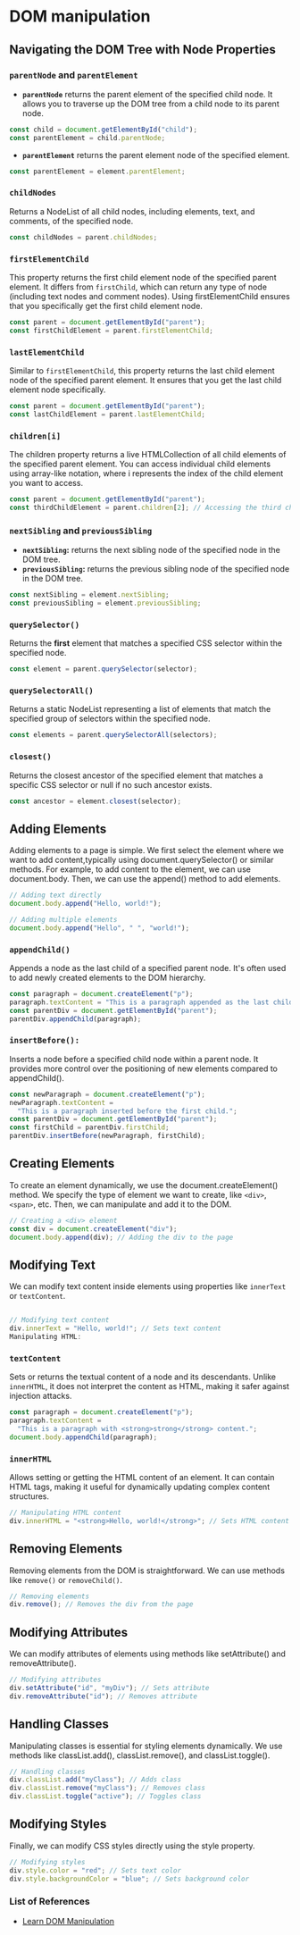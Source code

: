 # DOM manipulation

## Navigating the DOM Tree with Node Properties

### `parentNode` and `parentElement`

- **`parentNode`** returns the parent element of the specified child node.
  It allows you to traverse up the DOM tree from a child node to its parent node.

```javascript
const child = document.getElementById("child");
const parentElement = child.parentNode;
```

- **`parentElement`** returns the parent element node of the specified element.

```javascript
const parentElement = element.parentElement;
```

### `childNodes`

Returns a NodeList of all child nodes, including elements, text, and comments, of the specified node.

```javascript
const childNodes = parent.childNodes;
```

### `firstElementChild`

This property returns the first child element node of the specified parent element.
It differs from `firstChild`, which can return any type of node (including text
nodes and comment nodes).
Using firstElementChild ensures that you specifically get the first child element
node.

```javascript
const parent = document.getElementById("parent");
const firstChildElement = parent.firstElementChild;
```

### `lastElementChild`

Similar to `firstElementChild`, this property returns the last child element
node of the specified parent element. It ensures that you get the last child
element node specifically.

```javascript
const parent = document.getElementById("parent");
const lastChildElement = parent.lastElementChild;
```

### `children[i]`

The children property returns a live HTMLCollection of all child elements of
the specified parent element. You can access individual child elements using
array-like notation, where i represents the index of the child element you
want to access.

```javascript
const parent = document.getElementById("parent");
const thirdChildElement = parent.children[2]; // Accessing the third child element
```

### `nextSibling` and `previousSibling`

- **`nextSibling`:** returns the next sibling node of the specified node in
  the DOM tree.
- **`previousSibling`:** returns the previous sibling node of the specified
  node in the DOM tree.

```javascript
const nextSibling = element.nextSibling;
const previousSibling = element.previousSibling;
```

### `querySelector()`

Returns the **first** element that matches a specified CSS selector within the specified node.

```javascript
const element = parent.querySelector(selector);
```

### `querySelectorAll()`

Returns a static NodeList representing a list of elements that match the
specified group of selectors within the specified node.

```javascript
const elements = parent.querySelectorAll(selectors);
```

### `closest()`

Returns the closest ancestor of the specified element that matches a specific
CSS selector or null if no such ancestor exists.

```javascript
const ancestor = element.closest(selector);
```

## Adding Elements

Adding elements to a page is simple. We first select the element where we want
to add content,typically using document.querySelector() or similar methods.
For example, to add content to the <body> element, we can use document.body.
Then, we can use the append() method to add elements.

```javascript
// Adding text directly
document.body.append("Hello, world!");

// Adding multiple elements
document.body.append("Hello", " ", "world!");
```

### `appendChild()`

Appends a node as the last child of a specified parent node.
It's often used to add newly created elements to the DOM hierarchy.

```javascript
const paragraph = document.createElement("p");
paragraph.textContent = "This is a paragraph appended as the last child.";
const parentDiv = document.getElementById("parent");
parentDiv.appendChild(paragraph);
```

### `insertBefore():`

Inserts a node before a specified child node within a parent node. It provides
more control over the positioning of new elements compared to appendChild().

```javascript
const newParagraph = document.createElement("p");
newParagraph.textContent =
  "This is a paragraph inserted before the first child.";
const parentDiv = document.getElementById("parent");
const firstChild = parentDiv.firstChild;
parentDiv.insertBefore(newParagraph, firstChild);
```

## Creating Elements

To create an element dynamically, we use the document.createElement() method.
We specify the type of element we want to create, like `<div>`, `<span>`, etc.
Then, we can manipulate and add it to the DOM.

```javascript
// Creating a <div> element
const div = document.createElement("div");
document.body.append(div); // Adding the div to the page
```

## Modifying Text

We can modify text content inside elements using properties like `innerText` or `textContent`.

```javascript

// Modifying text content
div.innerText = "Hello, world!"; // Sets text content
Manipulating HTML:
```

### `textContent`

Sets or returns the textual content of a node and its descendants. Unlike `innerHTML`,
it does not interpret the content as HTML, making it safer against injection attacks.

```javascript
const paragraph = document.createElement("p");
paragraph.textContent =
  "This is a paragraph with <strong>strong</strong> content.";
document.body.appendChild(paragraph);
```

### `innerHTML`

Allows setting or getting the HTML content of an element.
It can contain HTML tags, making it useful for dynamically
updating complex content structures.

```javascript
// Manipulating HTML content
div.innerHTML = "<strong>Hello, world!</strong>"; // Sets HTML content
```

## Removing Elements

Removing elements from the DOM is straightforward. We can use methods like `remove()` or `removeChild()`.

```javascript
// Removing elements
div.remove(); // Removes the div from the page
```

## Modifying Attributes

We can modify attributes of elements using methods like setAttribute() and removeAttribute().

```javascript
// Modifying attributes
div.setAttribute("id", "myDiv"); // Sets attribute
div.removeAttribute("id"); // Removes attribute
```

## Handling Classes

Manipulating classes is essential for styling elements dynamically.
We use methods like classList.add(), classList.remove(), and classList.toggle().

```javascript
// Handling classes
div.classList.add("myClass"); // Adds class
div.classList.remove("myClass"); // Removes class
div.classList.toggle("active"); // Toggles class
```

## Modifying Styles

Finally, we can modify CSS styles directly using the style property.

```javascript
// Modifying styles
div.style.color = "red"; // Sets text color
div.style.backgroundColor = "blue"; // Sets background color
```

### List of References

- [Learn DOM Manipulation](https://www.youtube.com/watch?v=y17RuWkWdn8)
